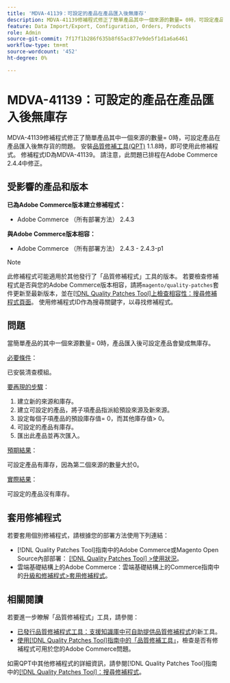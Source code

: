 ```yaml
---
title: 'MDVA-41139：可設定的產品在產品匯入後無庫存'
description: MDVA-41139修補程式修正了簡單產品其中一個來源的數量= 0時，可設定產品在產品匯入後無存貨的問題。 安裝[Quality Patches Tool (QPT)](https://experienceleague.adobe.com/en/docs/commerce-knowledge-base/kb/announcements/commerce-announcements/magento-quality-patches-released-new-tool-to-self-serve-quality-patches) 1.1.8時，即可使用此修補程式。 修補程式ID為MDVA-41139。 請注意，此問題已排程在Adobe Commerce 2.4.4中修正。
feature: Data Import/Export, Configuration, Orders, Products
role: Admin
source-git-commit: 7f17f1b286f635b8f65ac877e9de5f1d1a6a6461
workflow-type: tm+mt
source-wordcount: '452'
ht-degree: 0%

---
```


# MDVA-41139：可設定的產品在產品匯入後無庫存

MDVA-41139修補程式修正了簡單產品其中一個來源的數量= 0時，可設定產品在產品匯入後無存貨的問題。 安裝[品質修補工具(QPT)](https://experienceleague.adobe.com/en/docs/commerce-knowledge-base/kb/announcements/commerce-announcements/magento-quality-patches-released-new-tool-to-self-serve-quality-patches) 1.1.8時，即可使用此修補程式。 修補程式ID為MDVA-41139。 請注意，此問題已排程在Adobe Commerce 2.4.4中修正。

## 受影響的產品和版本

**已為Adobe Commerce版本建立修補程式：**

* Adobe Commerce （所有部署方法） 2.4.3

**與Adobe Commerce版本相容：**

* Adobe Commerce （所有部署方法） 2.4.3 - 2.4.3-p1

>[!NOTE]
>
>此修補程式可能適用於其他發行了「品質修補程式」工具的版本。 若要檢查修補程式是否與您的Adobe Commerce版本相容，請將`magento/quality-patches`套件更新至最新版本，並在[[!DNL Quality Patches Tool]上檢查相容性：搜尋修補程式頁面](https://experienceleague.adobe.com/en/docs/commerce-knowledge-base/kb/announcements/commerce-announcements/magento-quality-patches-released-new-tool-to-self-serve-quality-patches)。 使用修補程式ID作為搜尋關鍵字，以尋找修補程式。

## 問題

當簡單產品的其中一個來源數量= 0時，產品匯入後可設定產品會變成無庫存。

<u>必要條件</u>：

已安裝清查模組。

<u>要再現的步驟</u>：

1. 建立新的來源和庫存。
1. 建立可設定的產品，將子項產品指派給預設來源及新來源。
1. 設定每個子項產品的預設庫存值= 0，而其他庫存值> 0。
1. 可設定的產品有庫存。
1. 匯出此產品並再次匯入。

<u>預期結果</u>：

可設定產品有庫存，因為第二個來源的數量大於0。

<u>實際結果</u>：

可設定的產品沒有庫存。

## 套用修補程式

若要套用個別修補程式，請根據您的部署方法使用下列連結：

* [!DNL Quality Patches Tool]指南中的Adobe Commerce或Magento Open Source內部部署： [[!DNL Quality Patches Tool] >使用狀況](/help/tools/quality-patches-tool/usage.md)。
* 雲端基礎結構上的Adobe Commerce：雲端基礎結構上的Commerce指南中的[升級和修補程式>套用修補程式](https://experienceleague.adobe.com/docs/commerce-cloud-service/user-guide/develop/upgrade/apply-patches.html)。

## 相關閱讀

若要進一步瞭解「品質修補程式」工具，請參閱：

* [已發行品質修補程式工具：支援知識庫中可自助提供品質修補程式](https://experienceleague.adobe.com/en/docs/commerce-knowledge-base/kb/announcements/commerce-announcements/magento-quality-patches-released-new-tool-to-self-serve-quality-patches)的新工具。
* [使用[!DNL Quality Patches Tool]指南中的「品質修補工具」](/help/tools/quality-patches-tool/patches-available-in-qpt/check-patch-for-magento-issue-with-magento-quality-patches.md)，檢查是否有修補程式可用於您的Adobe Commerce問題。

如需QPT中其他修補程式的詳細資訊，請參閱[!DNL Quality Patches Tool]指南中的[[!DNL Quality Patches Tool]：搜尋修補程式](https://experienceleague.adobe.com/tools/commerce-quality-patches/index.html)。
